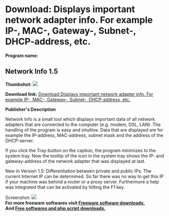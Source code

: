 # Download: Displays important network adapter info. For example IP-, MAC-, Gateway-, Subnet-, DHCP-address, etc.

**Program name:**

## Network Info 1.5

  
**Thumbshot:** ![](http://www.freewarefiles.com/screenshot/ognetworkinfo_md.gif)   
  
**Download link:** [Download Displays important network adapter info. For example IP-, MAC-, Gateway-, Subnet-, DHCP-address, etc.](http://freesoftwares.boysofts.com/Network-Info_program_36211.html)  
  


**Publisher's Description**  
  


Network Info is a small tool which displays important data of all network adapters that are connected to the computer (e.g. modem, DSL, LAN). The handling of the program is easy and intuitive. Data that are displayed are for example the IP-address, MAC-address, subnet mask and the address of the DHCP-server. 

If you click the Tray-button on the caption, the program minimizes to the system tray. Now the tooltip of the icon in the system tray shows the IP- and gateway-address of the network adapter that was displayed at last.

New in Version 1.5: Differentiation between private and public IPs. The current Internet IP can be determined. So far there was no way to get this IP if your machine was behind a router or a proxy server. Furthermore a help was integrated that can be activated by hitting the F1 key. 

  
  
Screenshot: ![](http://www.freewarefiles.com/screenshot/ognetworkinfo.gif)   
**For more freeware softwares visit [Freeware software downloads.](http://freesoftwares.boysofts.com/)**   
**And [Free softwares and php script downloads.](http://www.boysofts.com/)**
